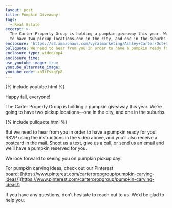 ```yaml
---
layout: post
title: Pumpkin Giveaway!
tags:
  - Real Estate
excerpt: >-
  The Carter Property Group is holding a pumpkin giveaway this year. We’re going
  to have two pickup locations—one in the city, and one in the suburbs.
enclosure: 'https://s3.amazonaws.com/vyralmarketing/Ashley+Carter/Oct+1.mp4'
pullquote: We need to hear from you in order to have a pumpkin ready for you!
enclosure_type: video/mp4
enclosure_time:
use_youtube_image: true
youtube_alternate_image:
youtube_code: xhIiFskqYp8
---
```



{% include youtube.html %}

Happy fall, everyone!

The Carter Property Group is holding a pumpkin giveaway this year. We’re going to have two pickup locations—one in the city, and one in the suburbs.

{% include pullquote.html %}

But we need to hear from you in order to have a pumpkin ready for you! RSVP using the instructions in the video above, and you’ll also receive a postcard in the mail. Shoot us a text, give us a call, or send us an email and we’ll have a pumpkin reserved for you.

We look forward to seeing you on pumpkin pickup day!

For pumpkin carving ideas, check out our Pinterest board:&nbsp;[https://www.pinterest.com/carterpropgroup/pumpkin-carving-ideas/](https://www.pinterest.com/carterpropgroup/pumpkin-carving-ideas/)

If you have any questions, don’t hesitate to reach out to us. We’d be glad to help you.